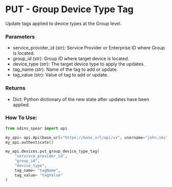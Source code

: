 # PUT - Group Device Type Tag

Update tags applied to device types at the Group level.

### Parameters&#x20;

* service\_provider\_id (str): Service Provider or Enterprise ID where Group is located.&#x20;
* group\_id (str): Group ID where target device is located.&#x20;
* device\_type (str): The target device type to apply the updates.
* tag\_name (str): Name of the tag to add or update.
* tag\_value (str): Value of tag to add or update.

### Returns

* Dict: Python dictionary of the new state after updates have been applied.

### How To Use:

```python
from odins_spear import api

my_api= api.Api(base_url="https://base_url/api/vx", username="john.smith", password="ODIN_INSTANCE_1")
my_api.authenticate()

my_api.devices.put_group_device_type_tag(
    "servivce_provider_id",
    "group_id",
    "device_type",
    tag_name= "tagName",
    tag_value= "tagValue"
)
```
